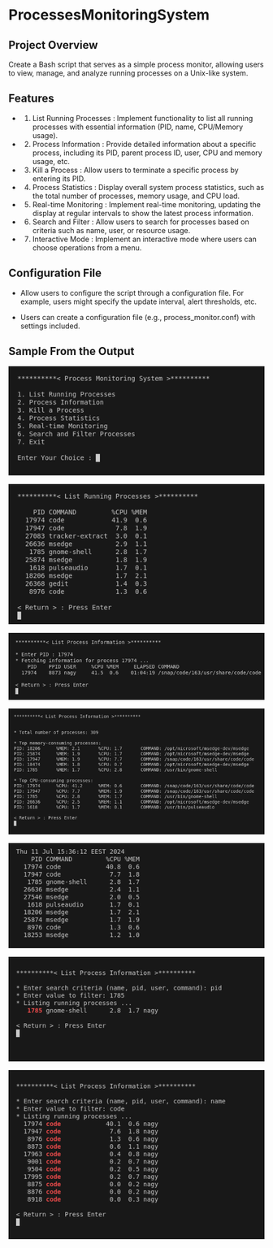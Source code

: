 # ProcessesMonitoringSystem


## Project Overview
Create a Bash script that serves as a simple process monitor, allowing users to view, manage, and analyze running processes on a Unix-like system.


## Features
- 1. List Running Processes :
	Implement functionality to list all running processes with essential information (PID, name, CPU/Memory usage).
	
- 2. Process Information :
	Provide detailed information about a specific process, including its PID, parent process ID, user, CPU and memory usage, etc.
	
- 3. Kill a Process :
	Allow users to terminate a specific process by entering its PID.

- 4. Process Statistics :
	Display overall system process statistics, such as the total number of processes, memory usage, and CPU load.
	
- 5. Real-time Monitoring :
	Implement real-time monitoring, updating the display at regular intervals to show the latest process information.	
	
- 6. Search and Filter :
	Allow users to search for processes based on criteria such as name, user, or resource usage.

- 7. Interactive Mode :
	Implement an interactive mode where users can choose operations from a menu.
	
	
## Configuration File
- Allow users to configure the script through a configuration file. For example, users might specify the update interval, alert thresholds, etc.

- Users can create a configuration file (e.g., process_monitor.conf) with settings included.


## Sample From the Output


![Image Alt Text](./snapshots/1.png)


![Image Alt Text](./snapshots/2.png)


![Image Alt Text](./snapshots/3.png)


![Image Alt Text](./snapshots/4.png)


![Image Alt Text](./snapshots/5.png)


![Image Alt Text](./snapshots/6.png)


![Image Alt Text](./snapshots/7.png)

